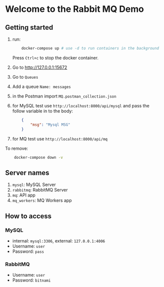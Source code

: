 # Welcome to the Rabbit MQ Demo

## Getting started

1. run:

    ```bash
        docker-compose up # use -d to run containers in the background
    ```

    Press `Ctrl+c` to stop the docker container.

2. Go to <http://127.0.0.1:15672>
3. Go to `Queues`
4. Add a queue `Name: messages`
5. in the Postman import `MQ.postman_collection.json`
6. for MySQL test use `http://localhost:8000/api/mysql` and pass the follow variable in to the body:

    ```json
        {
            "msg": "Mysql MSG"
        }
    ```

7. for MQ test use `http://localhost:8000/api/mq`

To remove:

```bash
    docker-compose down -v
```

## Server names

1. `mysql`: MySQL Server
2. `rabbitmq`: RabbitMQ Server
3. `mq`: API app
4. `mq_workers`: MQ Workers app

## How to access

### MySQL

- internal: `mysql:3306`, external: `127.0.0.1:4006`
- Username: `user`
- Password: `pass`

### RabbitMQ

- Username: `user`
- Password: `bitnami`
